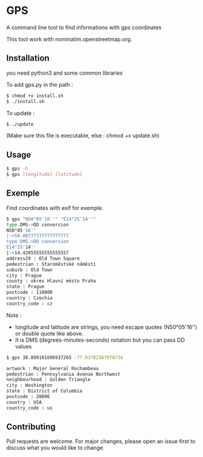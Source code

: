 # GPS

A command line tool to find informations with gps coordinates

This tool work with nominatim.openstreetmap.org.

## Installation

you need python3 and some common libraries

To add gps.py in the path :
```bash
$ chmod +x install.sh
$ ./install.sh
```
To update :
```bash
$ ./update 
```
(Make sure this file is executable, else : chmod +x update.sh)

## Usage
```bash
$ gps -h
$ gps [longitude] [latitude]
```


## Exemple

Find coordinates with exif for exemple.

```bash
$ gps "N50°05'16''" "E14°25'14''"
type DMS->DD conversion
N50°05'16''
|->50.08777777777777777
type DMS->DD conversion
E14°25'14''
|->14.42055555555555557
address29 : Old Town Square
pedestrian : Staroměstské náměstí
suburb : Old Town
city : Prague
county : okres Hlavní město Praha
state : Prague
postcode : 110000
country : Czechia
country_code : cz
```

Note : 
 - longitude and latitude are strings, you need escape quotes (N50°05\'16\'\') or double quote like above.
 - It is DMS (degrees-minutes-seconds) notation but you can pass DD values

```bash
$ gps 38.899101696937265 -77.03782367970734

artwork : Major General Rochambeau
pedestrian : Pennsylvania Avenue Northwest
neighbourhood : Golden Triangle
city : Washington
state : District of Columbia
postcode : 20006
country : USA
country_code : us
```

## Contributing
Pull requests are welcome. For major changes, please open an issue first to discuss what you would like to change.

